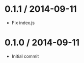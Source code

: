 
0.1.1 / 2014-09-11
==================

  * Fix index.js

0.1.0 / 2014-09-11
==================

  * Initial commit
